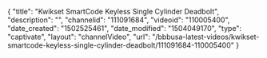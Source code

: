 {
    "title": "Kwikset SmartCode Keyless Single Cylinder Deadbolt",
    "description": "",
    "channelid": "111091684",
    "videoid": "110005400",
    "date_created": "1502525461",
    "date_modified": "1504049170",
    "type": "captivate",
    "layout": "channelVideo",
    "url": "\/bbbusa-latest-videos\/kwikset-smartcode-keyless-single-cylinder-deadbolt\/111091684-110005400"
}